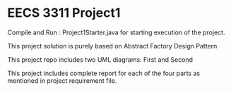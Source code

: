 # EECS 3311 Project1 

Compile and Run : Project1Starter.java for starting execution of the project.

This project solution is purely based on Abstract Factory Design Pattern

This project repo includes two UML diagrams: First and Second

This project includes complete report for each of the four parts as mentioned in project requirement file.
